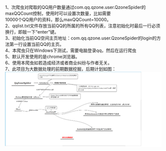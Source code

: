 1、次爬虫对爬取的QQ用户数量通过com.qq.qzone.user.QzoneSpider的maxQQCount控制，使用时可以设置次数量，比如需要</br>
10000个QQ用户的资料，那么maxQQCount=10000。</br>
2、qqlist.txt文件存放当前QQ的所属的所有QQ列表，注意初始化时最后一行必须换行，即敲一下“enter”键。</br>
3、初始化当前QQ空间主页地址：com.qq.qzone.user.QzoneSpider的login的方法第一行设置当前QQ的主页。</br>
4、本爬虫只在Windows下测试，需要电脑登录qq，然后在运行爬虫</br>
5、默认开发使用的是chrome浏览器。</br>
6、使用本爬虫如若造成经济或者商业纠纷与作者无关。</br>
7、此项目为大数据处理的前期数据挖掘，后期计划如图：
 ![image](https://github.com/1156721874/QqZoneSpider/blob/master/src/QqZoneSpider.png)

